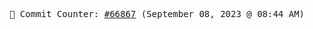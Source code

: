 <p align="center">
    <samp>
        📮 Commit Counter: <a href="https://github.com/Javascript-void0/Javascript-void0/commits/main">#66867</a> (September 08, 2023 @ 08:44 AM)
    </samp>
</p>